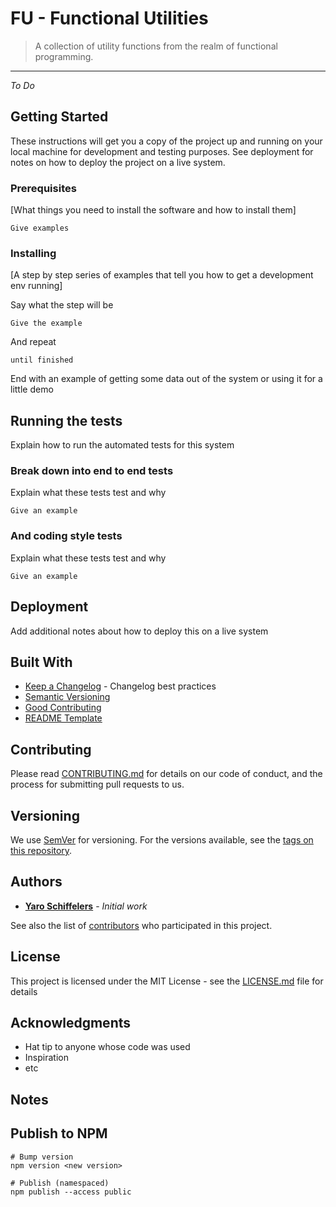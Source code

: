# FU - Functional Utilities

> A collection of utility functions from the realm of functional programming. 

-----

*To Do* 

## Getting Started

These instructions will get you a copy of the project up and running on your local machine for development and testing purposes. See deployment for notes on how to deploy the project on a live system.

### Prerequisites

[What things you need to install the software and how to install them]

```
Give examples
```

### Installing

[A step by step series of examples that tell you how to get a development env running]

Say what the step will be

```
Give the example
```

And repeat

```
until finished
```

End with an example of getting some data out of the system or using it for a little demo

## Running the tests

Explain how to run the automated tests for this system

### Break down into end to end tests

Explain what these tests test and why

```
Give an example
```

### And coding style tests

Explain what these tests test and why

```
Give an example
```

## Deployment

Add additional notes about how to deploy this on a live system

## Built With

* [Keep a Changelog](http://keepachangelog.com/en/1.0.0/) - Changelog best practices 
* [Semantic Versioning](http://semver.org/spec/v2.0.0.html)
* [Good Contributing](https://gist.github.com/PurpleBooth/b24679402957c63ec426)
* [README Template](https://gist.github.com/PurpleBooth/109311bb0361f32d87a2)

## Contributing

Please read [CONTRIBUTING.md](CONTRIBUTING.md) for details on our code of conduct, and the process for submitting pull requests to us.

## Versioning

We use [SemVer](http://semver.org/) for versioning. For the versions available, see the [tags on this repository](https://github.com/yaroschiffelers/Git-boilerplate/tags). 

## Authors

* [**Yaro Schiffelers**](https://github.com/yaroschiffelers) - *Initial work* 

See also the list of [contributors](https://github.com/yaroschiffelers/Git-boilerplate/contributors) who participated in this project.

## License

This project is licensed under the MIT License - see the [LICENSE.md](LICENSE.md) file for details

## Acknowledgments

* Hat tip to anyone whose code was used
* Inspiration
* etc

## Notes 

## Publish to NPM 

```
# Bump version
npm version <new version>

# Publish (namespaced)
npm publish --access public
